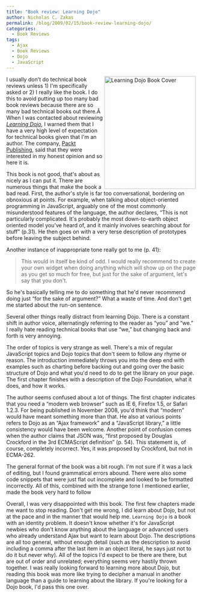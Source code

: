 ```yaml
---
title: "Book review: Learning Dojo"
author: Nicholas C. Zakas
permalink: /blog/2009/02/15/book-review-learning-dojo/
categories:
  - Book Reviews
tags:
  - Ajax
  - Book Reviews
  - Dojo
  - JavaScript
---
```

[<img class="alignnone size-medium wp-image-1992" src="/images/posts/2009/02/learningdojo-243x300.jpg" alt="Learning Dojo Book Cover" width="243" height="300" align="right" />][1]I usually don't do technical book reviews unless 1) I'm specifically asked or 2) I really like the book. I do this to avoid putting up too many bad book reviews because there are so many bad technical books out there.Â  When I was contacted about reviewing <cite><a href="http://www.packtpub.com/tutorial-for-building-interactive-interfaces-with-dojo/book">Learning Dojo</a></cite>, I warned them that I have a very high level of expectation for technical books given that I'm an author. The company, [Packt Publishing][2], said that they were interested in my honest opinion and so here it is.

This book is not good, that's about as nicely as I can put it. There are numerous things that make the book a bad read. First, the author's style is far too conversational, bordering on obnoxious at points. For example, when talking about object-oriented programming in JavaScript, arguably one of the most commonly misunderstood features of the language, the author declares, &#8220;This is not particularly complicated. It's probably the most down-to-earth object oriented model you've heard of, and it mainly involves searching about for stuff&#8221; (p.31). He then goes on with a very terse description of prototypes before leaving the subject behind.

Another instance of inappropriate tone really got to me (p. 41):

> This would in itself be kind of odd. I would really recommend to create your own widget when doing anything which will show up on the page as you get so much for free, but just for the sake of argument, let's say that you don't.

So he's basically telling me to do something that he'd never recommend doing just &#8220;for the sake of argument?&#8221; What a waste of time. And don't get me started about the run-on sentence.

Several other things really distract from learning Dojo. There is a constant shift in author voice, alternatingly referring to the reader as &#8220;you&#8221; and &#8220;we.&#8221; I really hate reading technical books that use &#8220;we,&#8221; but changing back and forth is very annoying.

The order of topics is very strange as well. There's a mix of regular JavaScript topics and Dojo topics that don't seem to follow any rhyme or reason. The introduction immediately throws you into the deep end with examples such as charting before backing out and going over the basic structure of Dojo and what you'd need to do to get the library on your page. The first chapter finishes with a description of the Dojo Foundation, what it does, and how it works.

The author seems confused about a lot of things. The first chapter indicates that you need a &#8220;modern web browser&#8221; such as IE 6, Firefox 1.5, or Safari 1.2.3. For being published in November 2008, you'd think that &#8220;modern&#8221; would have meant something more than that. He also at various points refers to Dojo as an &#8220;Ajax framework&#8221; and a &#8220;JavaScript library,&#8221; a little consistency would have been welcome. Another point of confusion comes when the author claims that JSON was, &#8220;first proposed by Douglas Crockford in the 3rd ECMAScript definition&#8221; (p. 54). This statement is, of course, completely incorrect. Yes, it was proposed by Crockford, but not in ECMA-262.

The general format of the book was a bit rough. I'm not sure if it was a lack of editing, but I found grammatical errors abound. There were also some code snippets that were just flat out incomplete and looked to be formatted incorrectly. All of this, combined with the strange tone I mentioned earlier, made the book very hard to follow

Overall, I was very disappointed with this book. The first few chapters made me want to stop reading. Don't get me wrong, I did learn about Dojo, but not at the pace and in the manner that would help me. `Learning Dojo` is a book with an identity problem. It doesn't know whether it's for JavaScript newbies who don't know anything about the language or advanced users who already understand Ajax but want to learn about Dojo. The descriptions are all too general, without enough detail (such as the description to avoid including a comma after the last item in an object literal, he says just not to do it but never why). All of the topics I'd expect to be there are there, but are out of order and unrelated; everything seems very hastily thrown together. I was really looking forward to learning more about Dojo, but reading this book was more like trying to decipher a manual in another language than a guide to learning about the library. If you're looking for a Dojo book, I'd pass this one over.

 [1]: http://www.amazon.com/gp/product/1847192688?ie=UTF8&tag=nczonline-20&linkCode=as2&camp=1789&creative=390957&creativeASIN=1847192688
 [2]: http://www.packtpub.com/
